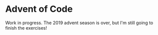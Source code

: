 # Advent of Code

Work in progress. The 2019 advent season is over, but I'm still going to finish the exercises! 
